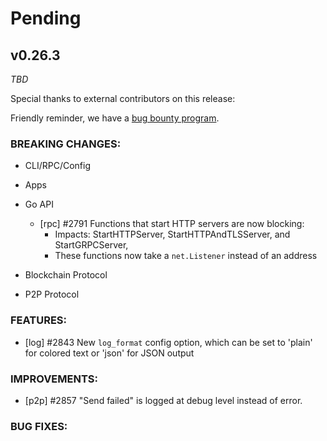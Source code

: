 # Pending

## v0.26.3

*TBD*

Special thanks to external contributors on this release:

Friendly reminder, we have a [bug bounty
program](https://hackerone.com/tendermint).

### BREAKING CHANGES:

* CLI/RPC/Config

* Apps

* Go API
  - [rpc] \#2791 Functions that start HTTP servers are now blocking:
    - Impacts: StartHTTPServer, StartHTTPAndTLSServer, and StartGRPCServer,
    - These functions now take a `net.Listener` instead of an address

* Blockchain Protocol

* P2P Protocol


### FEATURES:

- [log] \#2843 New `log_format` config option, which can be set to 'plain' for colored
  text or 'json' for JSON output

### IMPROVEMENTS:

- [p2p] \#2857 "Send failed" is logged at debug level instead of error.

### BUG FIXES:
